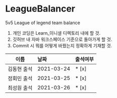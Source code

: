 # LeagueBalancer
5v5 League of legend team balance

1. 개인 코딩은 Learn_이니셜 디렉토리 내에 할 것.
2. 깃허브 내 자바 워크스페이스 기준으로 돌아가게 할 것.
3. Commit 시 뭐를 어떻게 바꿨는지 정확하게 기재할 것.

|이름|날짜|출석여부|
|:---:|:---|---|
|김동현 출석|2021-03-24|* [x]|
|정회민 출석|2021-03-25|* [x]|
|최성원 출석|2021-03-26|* [x]|


